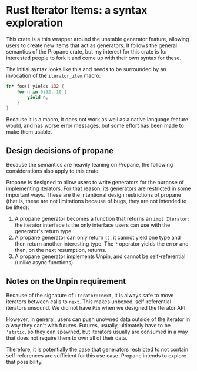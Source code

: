# Rust Iterator Items: a syntax exploration

This crate is a thin wrapper around the unstable generator feature, allowing users to create new 
items that act as generators. It follows the general semantics of the Propane crate, but my
interest for this crate is for interested people to fork it and come up with their own syntax for
these.

The initial syntax looks like this and needs to be surrounded by an invocation of the
`iterator_item` macro:

```rust
fn* foo() yields i32 {
    for n in 0i32..10 {
        yield n;
    }
}
```

Because it is a macro, it does not work as well as a native language feature would, and has worse
error messages, but some effort has been made to make them usable.

## Design decisions of propane

Because the semantics are heavily leaning on Propane, the following considerations also apply to
this crate.

Propane is designed to allow users to write generators for the purpose of implementing iterators.
For that reason, its generators are restricted in some important ways. These are the intentional
design restrictions of propane (that is, these are not limitations because of bugs, they are not
intended to be lifted):

1. A propane generator becomes a function that returns an `impl Iterator`; the iterator interface is
   the only interface users can use with the generator's return type.
2. A propane generator can only return `()`, it cannot yield one type and then return another
   interesting type. The `?` operator yields the error and then, on the next resumption, returns.
3. A propane generator implements Unpin, and cannot be self-referential (unlike async functions).

## Notes on the Unpin requirement

Because of the signature of `Iterator::next`, it is always safe to move iterators between calls to
`next`. This makes unboxed, self-referential iterators unsound. We did not have `Pin` when we
designed the Iterator API.

However, in general, users can push unowned data outside of the iterator in a way they can't with
futures. Futures, usually, ultimately have to be `'static`, so they can spawned, but iterators
usually are consumed in a way that does not require them to own all of their data.

Therefore, it is potentially the case that generators restricted to not contain self-references are
sufficient for this use case. Propane intends to explore that possibility.
